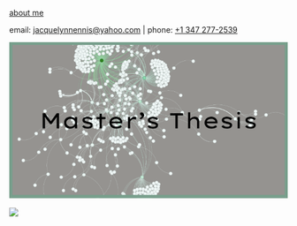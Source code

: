 [about me](about_me.md)

<p>email: <a href="mailto:jacquelynnennis@yahoo.com">jacquelynnennis@yahoo.com</a> | phone: <a href="tel:+13472772539">+1 347 277-2539</a></p>

<a href= "thesis_writeup.md">
  <img src="thesis_button.png" alt="Button">
</a>

[<img src="https://github.com/jackiwock/portfolio/thesis_button.png" width="30"/>](https://github.com/)



